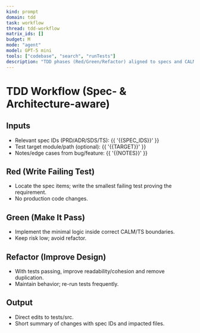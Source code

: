 ```yaml
---
kind: prompt
domain: tdd
task: workflow
thread: tdd-workflow
matrix_ids: []
budget: M
mode: "agent"
model: GPT-5 mini
tools: ["codebase", "search", "runTests"]
description: "TDD phases (Red/Green/Refactor) aligned to specs and CALM."
---
```


# TDD Workflow (Spec- & Architecture-aware)

## Inputs

- Relevant spec IDs (PRD/ADR/SDS/TS): {{ '{{SPEC_IDS}}' }}
- Test target module/path (optional): {{ '{{TARGET}}' }}
- Notes/edge cases from bug/feature: {{ '{{NOTES}}' }}

## Red (Write Failing Test)

- Locate the spec items; write the smallest failing test proving the requirement.
- No production code changes.

## Green (Make It Pass)

- Implement the minimal logic inside correct CALM/TS boundaries.
- Keep risk low; avoid refactor.

## Refactor (Improve Design)

- With tests passing, improve readability/cohesion and remove duplication.
- Maintain behavior; re-run tests frequently.

## Output

- Direct edits to tests/src.
- Short summary of changes with spec IDs and impacted files.
